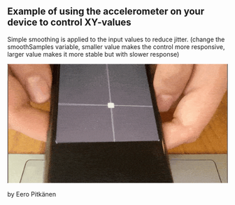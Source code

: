 ## Example of using the accelerometer on your device to control XY-values

Simple smoothing is applied to the input values to reduce jitter. 
(change the smoothSamples variable, smaller value makes the control
more responsive, larger value makes it more stable but with slower response)

![accelerometer_example](accelerometer-tosc-example.gif)

by Eero Pitkänen
